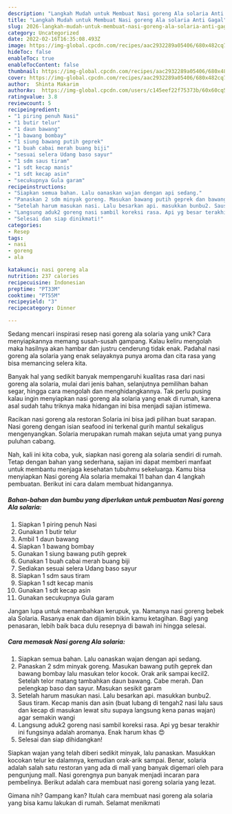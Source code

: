 ```yaml
---
description: "Langkah Mudah untuk Membuat Nasi goreng Ala solaria Anti Gagal"
title: "Langkah Mudah untuk Membuat Nasi goreng Ala solaria Anti Gagal"
slug: 2026-langkah-mudah-untuk-membuat-nasi-goreng-ala-solaria-anti-gagal
category: Uncategorized
date: 2022-02-16T16:35:08.493Z
image: https://img-global.cpcdn.com/recipes/aac2932289a05406/680x482cq70/nasi-goreng-ala-solaria-foto-resep-utama.jpg
hideToc: false
enableToc: true
enableTocContent: false
thumbnail: https://img-global.cpcdn.com/recipes/aac2932289a05406/680x482cq70/nasi-goreng-ala-solaria-foto-resep-utama.jpg
cover: https://img-global.cpcdn.com/recipes/aac2932289a05406/680x482cq70/nasi-goreng-ala-solaria-foto-resep-utama.jpg
author:  Shinta Makarim
authorAv:  https://img-global.cpcdn.com/users/c145eef22f75373b/60x60cq50/avatar.jpg
ratingvalue: 3.8
reviewcount: 5
recipeingredient:
- "1 piring penuh Nasi"
- "1 butir telur"
- "1 daun bawang"
- "1 bawang bombay"
- "1 siung bawang putih geprek"
- "1 buah cabai merah buang biji"
- "sesuai selera Udang baso sayur"
- "1 sdm saus tiram"
- "1 sdt kecap manis"
- "1 sdt kecap asin"
- "secukupnya Gula garam"
recipeinstructions:
- "Siapkan semua bahan. Lalu oanaskan wajan dengan api sedang."
- "Panaskan 2 sdm minyak goreng. Masukan bawang putih geprek dan bawang bombay lalu masukan telor kocok. Orak arik sampai kecil2. Setelah telor matang tambahkan daun bawang. Cabe merah. Dan pelengkap baso dan sayur. Masukan sesikit garam"
- "Setelah harum masukan nasi. Lalu besarkan api. masukkan bunbu2. Saus tiram. Kecap manis dan asin (buat lubang di tengah2 nasi lalu saus dan kecap di masukan lewat situ supaya langsung kena panas wajan) agar semakin wangi"
- "Langsung aduk2 goreng nasi sambil koreksi rasa. Api yg besar terakhir ini fungsinya adalah aromanya. Enak harum khas 😍"
- "Selesai dan siap dinikmati!"
categories:
- Resep
tags:
- nasi
- goreng
- ala

katakunci: nasi goreng ala 
nutrition: 237 calories
recipecuisine: Indonesian
preptime: "PT33M"
cooktime: "PT55M"
recipeyield: "3"
recipecategory: Dinner

---
```



Sedang mencari inspirasi resep nasi goreng ala solaria yang unik? Cara menyiapkannya memang susah-susah gampang. Kalau keliru mengolah maka hasilnya akan hambar dan justru cenderung tidak enak. Padahal nasi goreng ala solaria yang enak selayaknya punya aroma dan cita rasa yang bisa memancing selera kita.


Banyak hal yang sedikit banyak mempengaruhi kualitas rasa dari nasi goreng ala solaria, mulai dari jenis bahan, selanjutnya pemilihan bahan segar, hingga cara mengolah dan menghidangkannya. Tak perlu pusing kalau ingin menyiapkan nasi goreng ala solaria yang enak di rumah, karena asal sudah tahu triknya maka hidangan ini bisa menjadi sajian istimewa.

Racikan nasi goreng ala restoran Solaria ini bisa jadi pilihan buat sarapan. Nasi goreng dengan isian seafood ini terkenal gurih mantul sekaligus mengenyangkan. Solaria merupakan rumah makan sejuta umat yang punya puluhan cabang.


Nah, kali ini kita coba, yuk, siapkan nasi goreng ala solaria sendiri di rumah. Tetap dengan bahan yang sederhana, sajian ini dapat memberi manfaat untuk membantu menjaga kesehatan tubuhmu sekeluarga. Kamu bisa menyiapkan Nasi goreng Ala solaria memakai 11 bahan dan 4 langkah pembuatan. Berikut ini cara dalam membuat hidangannya.

<!--inarticleads1-->

##### Bahan-bahan dan bumbu yang diperlukan untuk pembuatan Nasi goreng Ala solaria:

1. Siapkan 1 piring penuh Nasi
1. Gunakan 1 butir telur
1. Ambil 1 daun bawang
1. Siapkan 1 bawang bombay
1. Gunakan 1 siung bawang putih geprek
1. Gunakan 1 buah cabai merah buang biji
1. Sediakan sesuai selera Udang baso sayur
1. Siapkan 1 sdm saus tiram
1. Siapkan 1 sdt kecap manis
1. Gunakan 1 sdt kecap asin
1. Gunakan secukupnya Gula garam


Jangan lupa untuk menambahkan kerupuk, ya. Namanya nasi goreng bebek ala Solaria. Rasanya enak dan dijamin bikin kamu ketagihan. Bagi yang penasaran, lebih baik baca dulu resepnya di bawah ini hingga selesai. 

<!--inarticleads2-->

##### Cara memasak Nasi goreng Ala solaria:

1. Siapkan semua bahan. Lalu oanaskan wajan dengan api sedang.
1. Panaskan 2 sdm minyak goreng. Masukan bawang putih geprek dan bawang bombay lalu masukan telor kocok. Orak arik sampai kecil2. Setelah telor matang tambahkan daun bawang. Cabe merah. Dan pelengkap baso dan sayur. Masukan sesikit garam
1. Setelah harum masukan nasi. Lalu besarkan api. masukkan bunbu2. Saus tiram. Kecap manis dan asin (buat lubang di tengah2 nasi lalu saus dan kecap di masukan lewat situ supaya langsung kena panas wajan) agar semakin wangi
1. Langsung aduk2 goreng nasi sambil koreksi rasa. Api yg besar terakhir ini fungsinya adalah aromanya. Enak harum khas 😍
1. Selesai dan siap dihidangkan!

Siapkan wajan yang telah diberi sedikit minyak, lalu panaskan. Masukkan kocokan telur ke dalamnya, kemudian orak-arik sampai. Benar, solaria adalah salah satu restoran yang ada di mall yang banyak digemari oleh para pengunjung mall. Nasi gorengnya pun banyak menjadi incaran para pembelinya. Berikut adalah cara membuat nasi goreng solaria yang lezat. 

Gimana nih? Gampang kan? Itulah cara membuat nasi goreng ala solaria yang bisa kamu lakukan di rumah. Selamat menikmati
